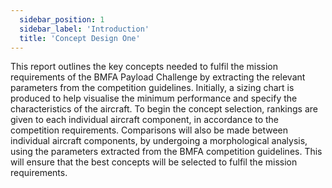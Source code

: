 ```yaml
---
  sidebar_position: 1
  sidebar_label: 'Introduction'
  title: 'Concept Design One'
---
```


This report outlines the key concepts needed to fulfil the mission requirements of the BMFA Payload Challenge by extracting the relevant parameters from the competition guidelines. Initially, a sizing chart is produced to help visualise the minimum performance and specify the characteristics of the aircraft. To begin the concept selection, rankings are given to each individual aircraft component, in accordance to the competition requirements. Comparisons will also be made between individual aircraft components, by undergoing a morphological analysis, using the parameters extracted from the BMFA competition guidelines. This will ensure that the best concepts will be selected to fulfil the mission requirements.